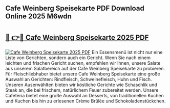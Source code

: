 ## Cafe Weinberg Speisekarte PDF Download Online 2025 M6wdn

# <h2><a href="http://gcbttv.nevu.top/?p=Cafe+Weinberg+Speisekarte">🔗 👉🔴 Cafe Weinberg Speisekarte 2025 PDF</a></h2>

[![Cafe Weinberg Speisekarte 2025 PDF](https://i.imgur.com/dBaPXMq.png)](http://gcbttv.nevu.top/?p=Cafe+Weinberg+Speisekarte)
Ein Essensmenü ist nicht nur eine Liste von Gerichten, sondern auch ein Gericht. Wenn Sie nach einem leichten und frischen Gericht suchen, empfehlen wir Ihnen, unsere Salate aus unserem Salatbereich auf der Cafe Weinberg Speisekarte zu probieren. Für Fleischliebhaber bietet unsere Cafe Weinberg Speisekarte eine große Auswahl an Gerichten: Rindfleisch, Schweinefleisch, Huhn und Fisch. Unseren Auserwählten bieten wir köstliche Gerichte wie Schaschlik und Steak an, die bei frischem, natürlichem Feuer zubereitet werden. Unsere Cafeteria bietet eine große Auswahl an Desserts, von traditionellen Kuchen und Kuchen bis hin zu erlesenen Crème Brûlée und Schokoladenstückchen.
